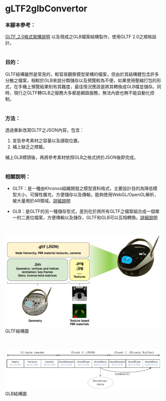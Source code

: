 # gLTF2glbConvertor
### 本腳本參考：<br>
[GLTF_2.0格式架構說明](https://github.com/KhronosGroup/glTF/tree/master/specification/2.0#concepts) 以及現成之GLB檔案結構製作，使用GLTF 2.0之規格設計。<br>
<br>
### 目的：<br>
GLTF結構雖然是常見的，較容易觀察模型架構的檔案，但由於其結構體包含許多分散之檔案，相較於GLB來說分類儲存以及預覽較為不便，如果使用壓縮打包的形式，在手機上預覽結果則有其難度，最佳情況應該是將其轉換成GLB檔並儲存。同時，現行之GLTF轉GLB之服務大多都是網路服務，無法內嵌也無不能自動化控制。<br>
<br>
### 方法：<br>
透過重新改寫GLTF之JSON內容，包含：
1. 宣告參考素材之容量以及讀取位置。
2. 補上缺乏之標籤。

補上GLB標頭後，再將參考素材依照GLB之格式拼於JSON後即完成。<br>
<br>
### 相關說明：<br>
* GLTF：是一種由Khronos組織開發之模型資料格式，主要設計目的為降低模型大小，可彈性擴充，方便儲存以及傳輸，能夠使用WebGL/OpenGL解析，被大量用於AR領域。[詳細說明](https://github.com/KhronosGroup/glTF/tree/master/specification/2.0)<br>

* GLB：是GLTF的另一種儲存型式，差別在於將所有GLTF之檔案組合成一個單一的二進位檔案，方便傳輸以及儲存，GLTF和GLB可以互相轉換。[詳細說明](https://wiki.fileformat.com/3d/glb/)<br>
<br>

![GLTF結構圖](https://github.com/EricHaung/gLTF2glbConvertor/blob/master/Image/2017-gltf-20-launch-2.jpg)
GLTF結構圖<br><br><br>

![GLB結構圖](https://github.com/EricHaung/gLTF2glbConvertor/blob/master/Image/glb2.png)
GLB結構圖<br>
